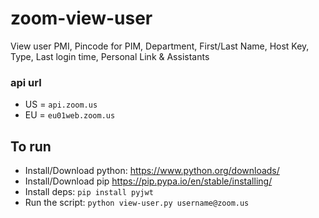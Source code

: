 # zoom-view-user
View user PMI, Pincode for PIM, Department, First/Last Name, Host Key, Type, Last login time, Personal Link & Assistants

### api url
* US = `api.zoom.us`
* EU = `eu01web.zoom.us`

## To run
* Install/Download python:
https://www.python.org/downloads/
* Install/Download pip
https://pip.pypa.io/en/stable/installing/
* Install deps:
`pip install pyjwt`
* Run the script:
`python view-user.py username@zoom.us`
